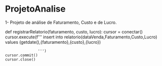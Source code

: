 # ProjetoAnalise

1- Projeto de análise de Faturamento, Custo e de Lucro.





def registrarRelatorio(faturamento, custo, lucro):
    cursor = conectar()
    cursor.execute(f''' 
                   insert into relatorio(dataVenda,Faturamento,Custo,Lucro) values (getdate(),{faturamento},{custo},{lucro})
                   
                   ''')
    cursor.commit()
    cursor.close()
